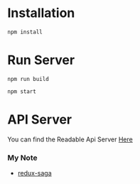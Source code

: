 # Installation

` npm install `

# Run Server

` npm run build `

` npm start `

# API Server

You can find the Readable Api Server [Here](https://github.com/udacity/reactnd-project-readable-starter)


### My Note
+ [redux-saga](https://wtlin1228.gitbooks.io/redux-saga/content/chapter1.html)